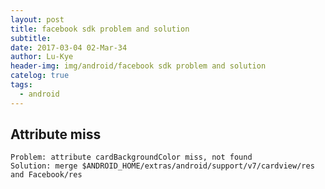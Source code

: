 ```yaml
---
layout: post
title: facebook sdk problem and solution
subtitle: 
date: 2017-03-04 02-Mar-34
author: Lu-Kye
header-img: img/android/facebook sdk problem and solution
catelog: true
tags: 
  - android
---
```

## Attribute miss
```
Problem: attribute cardBackgroundColor miss, not found
Solution: merge $ANDROID_HOME/extras/android/support/v7/cardview/res and Facebook/res
```
